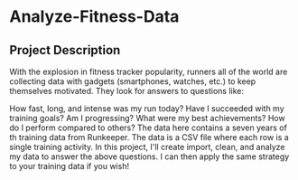 # Analyze-Fitness-Data

## Project Description
With the explosion in fitness tracker popularity, runners all of the world are collecting data with gadgets (smartphones, watches, etc.) to keep themselves motivated. They look for answers to questions like:

How fast, long, and intense was my run today?
Have I succeeded with my training goals?
Am I progressing?
What were my best achievements?
How do I perform compared to others?
The data here contains a seven years of th training data from Runkeeper. The data is a CSV file where each row is a single training activity.
In this project, I'll create import, clean, and analyze my data to answer the above questions. I can then apply the same strategy to your training data if you wish!
